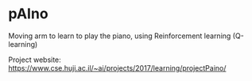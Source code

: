 # pAIno
Moving arm to learn to play the piano, using Reinforcement learning (Q-learning)

Project website: https://www.cse.huji.ac.il/~ai/projects/2017/learning/projectPaino/
